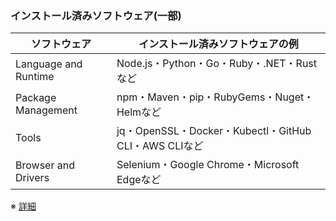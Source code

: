 ### インストール済みソフトウェア(一部)

| ソフトウェア | インストール済みソフトウェアの例 |
| --- | --- |
| Language and Runtime | Node.js・Python・Go・Ruby・.NET・Rustなど |
| Package Management | npm・Maven・pip・RubyGems・Nuget・Helmなど |
| Tools | jq・OpenSSL・Docker・Kubectl・GitHub CLI・AWS CLIなど |
| Browser and Drivers | Selenium・Google Chrome・Microsoft Edgeなど |

※ [詳細](https://github.com/actions/runner-images)